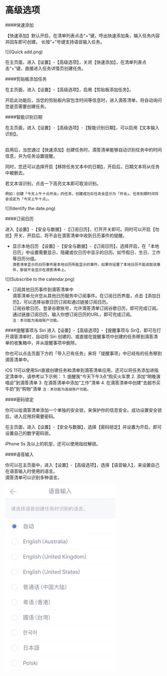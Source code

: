 # 高级选项

####快速添加

【快速添加】默认开启，在清单列表点击“+”键，呼出快速添加条，输入任务内容并回车即可创建。
长按“+”号键支持语音输入任务。

![](Quick add.png)

在主页面，进入【设置】-【高级选项】，关闭【快速添加】，在清单列表点击“+”键，直接进入任务详情页创建任务。

####剪贴板添加任务

在主页面，进入【设置】-【高级选项】，启用【剪贴板添加任务】。

开启此功能后，当您的剪贴板内容包含时间等信息时，进入滴答清单，将自动询问您是否需要创建任务。


####智能识别日期

在主页面，进入【设置】-【高级选项】-【智能识别日期】，可以启用【文本输入识别】。

<br>启用后，当您通过【快速添加】创建任务时，滴答清单能够自动识别任务中的时间信息，并为任务设置提醒。

同时，您还可以选择开启【移除任务文本中的日期】，开启后，日期文本将从任务中被删去。

若文本误识别，点击一下高亮文本即可取消识别。

`例如：创建「今天上午十点开会」的任务，创建成功后任务会显示为「开会」，任务到期时间将会设定为「今天上午十点」。`

![](Identify the date.png)

####订阅日历

进入【设置】-【安全与数据】-【订阅日历】，打开开关即可。同时可以开启【勿扰】开关，开启后，将不会在滴答清单中收到日历事件的提醒。


* 显示本地日历
【设置】-【安全与数据】-【订阅日历】，选择开启，在「本地日历」中设置需要显示、隐藏或仅日历中显示的日历。如节假日、生日、工作等日历分组。
<br >`滴答清单显示的日历事件是本地日历所能显示的事件，如果你设置了本地日历不能读取该事件，那就不会显示在滴答清单上。`

![](Subscribe to the calendar.png)

* 订阅其他日历事件到滴答清单中
<br>滴答清单允许您从其他日历服务中订阅事件。在订阅日历界面，点击【添加日历】，可以选择谷歌日历订阅和通过链接订阅日历。
<br>订阅谷歌日历，登录谷歌账号，允许滴答清单订阅谷歌日历，即可完成订阅。
<br>通过链接订阅日历，输入你想订阅日历的URL，即可完成订阅。
<br>`注：本功能为高级账户功能。`


####提醒事项与 Siri 
进入【设置】-【高级选项】-【提醒事项与 Siri】，即可在打开滴答清单时，自动将 Siri 创建的、或直接在提醒事项中创建的任务移到滴答清单的收集箱中，并从提醒事项中删除。  

你也可以点击页面下方的「导入已有任务」来将「提醒事项」中已经有的任务移到滴答清单中。

iOS 11可以使用Siri直接创建任务和清单到滴答清单应用，还可以将任务添加进指定清单中，请参考以下示例：
    1. 提醒我“今天下午3点”购买火车票
    2. 添加“明晚演唱会”到滴答清单
    3. 在滴答清单中添加“工作”清单
    4. 在滴答清单中创建“去超市买牛奶”到“购物”清单
`注：本功能为高级账户功能。`

####密码锁定

你可以给滴答清单添加一个单独的安全锁，来保护你的信息安全。成功设置安全锁后，进入应用将需要密码。

在主页面，进入【设置】-【安全与数据】，选择【密码锁定】并设置为开启，即可设置自己的数字密码锁。

iPhone 5s 及以上的机型，还可以使用指纹解锁。

####语音输入

你可以在主页面中，进入【设置】-【高级选项】，选择【语音输入】，来设置自己在语音输入时使用的语言。  
滴答清单可以识别多种语言。

![](Language.png)